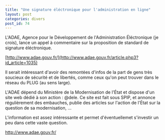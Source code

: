 ```yaml
---
title: "Une signature éléctronique pour l'administration en ligne"
layout: post
categories: divers
post_id: 74
---
```

L'ADAE, Agence pour le Développement de l'Administration Éléctronique (je crois), lance un appel à commentaire sur la proposition de standard de signature éléctronique.

[http://www.adae.gouv.fr/](http://www.adae.gouv.fr/article.php3?id_article=1035)

Il serait intéressant d'avoir des remontées d'infos de la part de gens très soucieux de sécurité et de libertés, comme ceux qu'on peut trouver dans le réseau du PLUG (au sens large).

L'ADAE dépend du Ministère de la Modernisation de l'État et dispose d'un site web dédié à son action : @dele.
Ce site est fait sous SPIP, et annonce régulièrement des embauches, publie des articles sur l'action de l'État sur la question de sa modernisation, …

L'information est assez intéressante et permet d'éventuellemet s'investir un peu dans cette vaste question.

<http://www.adae.gouv.fr/>